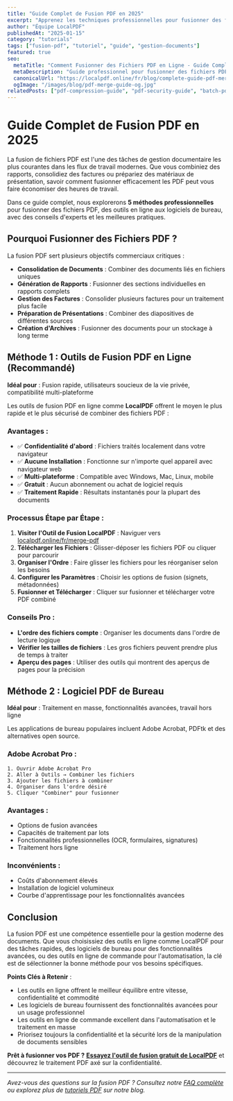 ```yaml
---
title: "Guide Complet de Fusion PDF en 2025"
excerpt: "Apprenez les techniques professionnelles pour fusionner des fichiers PDF avec des instructions étape par étape, les meilleures pratiques et des conseils d'experts pour une gestion documentaire fluide."
author: "Équipe LocalPDF"
publishedAt: "2025-01-15"
category: "tutorials"
tags: ["fusion-pdf", "tutoriel", "guide", "gestion-documents"]
featured: true
seo:
  metaTitle: "Comment Fusionner des Fichiers PDF en Ligne - Guide Complet 2025 | LocalPDF"
  metaDescription: "Guide professionnel pour fusionner des fichiers PDF. Apprenez 5 méthodes incluant outils en ligne, logiciels et traitement par lots. Tutoriel gratuit étape par étape."
  canonicalUrl: "https://localpdf.online/fr/blog/complete-guide-pdf-merging-2025"
  ogImage: "/images/blog/pdf-merge-guide-og.jpg"
relatedPosts: ["pdf-compression-guide", "pdf-security-guide", "batch-pdf-processing"]
---
```


# Guide Complet de Fusion PDF en 2025

La fusion de fichiers PDF est l'une des tâches de gestion documentaire les plus courantes dans les flux de travail modernes. Que vous combiniez des rapports, consolidiez des factures ou prépariez des matériaux de présentation, savoir comment fusionner efficacement les PDF peut vous faire économiser des heures de travail.

Dans ce guide complet, nous explorerons **5 méthodes professionnelles** pour fusionner des fichiers PDF, des outils en ligne aux logiciels de bureau, avec des conseils d'experts et les meilleures pratiques.

## Pourquoi Fusionner des Fichiers PDF ?

La fusion PDF sert plusieurs objectifs commerciaux critiques :

- **Consolidation de Documents** : Combiner des documents liés en fichiers uniques
- **Génération de Rapports** : Fusionner des sections individuelles en rapports complets
- **Gestion des Factures** : Consolider plusieurs factures pour un traitement plus facile
- **Préparation de Présentations** : Combiner des diapositives de différentes sources
- **Création d'Archives** : Fusionner des documents pour un stockage à long terme

## Méthode 1 : Outils de Fusion PDF en Ligne (Recommandé)

**Idéal pour** : Fusion rapide, utilisateurs soucieux de la vie privée, compatibilité multi-plateforme

Les outils de fusion PDF en ligne comme **LocalPDF** offrent le moyen le plus rapide et le plus sécurisé de combiner des fichiers PDF :

### Avantages :
- ✅ **Confidentialité d'abord** : Fichiers traités localement dans votre navigateur
- ✅ **Aucune Installation** : Fonctionne sur n'importe quel appareil avec navigateur web
- ✅ **Multi-plateforme** : Compatible avec Windows, Mac, Linux, mobile
- ✅ **Gratuit** : Aucun abonnement ou achat de logiciel requis
- ✅ **Traitement Rapide** : Résultats instantanés pour la plupart des documents

### Processus Étape par Étape :
1. **Visiter l'Outil de Fusion LocalPDF** : Naviguer vers [localpdf.online/fr/merge-pdf](https://localpdf.online/fr/merge-pdf)
2. **Télécharger les Fichiers** : Glisser-déposer les fichiers PDF ou cliquer pour parcourir
3. **Organiser l'Ordre** : Faire glisser les fichiers pour les réorganiser selon les besoins
4. **Configurer les Paramètres** : Choisir les options de fusion (signets, métadonnées)
5. **Fusionner et Télécharger** : Cliquer sur fusionner et télécharger votre PDF combiné

### Conseils Pro :
- **L'ordre des fichiers compte** : Organiser les documents dans l'ordre de lecture logique
- **Vérifier les tailles de fichiers** : Les gros fichiers peuvent prendre plus de temps à traiter
- **Aperçu des pages** : Utiliser des outils qui montrent des aperçus de pages pour la précision

## Méthode 2 : Logiciel PDF de Bureau

**Idéal pour** : Traitement en masse, fonctionnalités avancées, travail hors ligne

Les applications de bureau populaires incluent Adobe Acrobat, PDFtk et des alternatives open source.

### Adobe Acrobat Pro :
```
1. Ouvrir Adobe Acrobat Pro
2. Aller à Outils → Combiner les fichiers
3. Ajouter les fichiers à combiner
4. Organiser dans l'ordre désiré
5. Cliquer "Combiner" pour fusionner
```

### Avantages :
- Options de fusion avancées
- Capacités de traitement par lots
- Fonctionnalités professionnelles (OCR, formulaires, signatures)
- Traitement hors ligne

### Inconvénients :
- Coûts d'abonnement élevés
- Installation de logiciel volumineux
- Courbe d'apprentissage pour les fonctionnalités avancées

## Conclusion

La fusion PDF est une compétence essentielle pour la gestion moderne des documents. Que vous choisissiez des outils en ligne comme LocalPDF pour des tâches rapides, des logiciels de bureau pour des fonctionnalités avancées, ou des outils en ligne de commande pour l'automatisation, la clé est de sélectionner la bonne méthode pour vos besoins spécifiques.

**Points Clés à Retenir** :
- Les outils en ligne offrent le meilleur équilibre entre vitesse, confidentialité et commodité
- Les logiciels de bureau fournissent des fonctionnalités avancées pour un usage professionnel
- Les outils en ligne de commande excellent dans l'automatisation et le traitement en masse
- Priorisez toujours la confidentialité et la sécurité lors de la manipulation de documents sensibles

**Prêt à fusionner vos PDF ?** **[Essayez l'outil de fusion gratuit de LocalPDF](https://localpdf.online/fr/merge-pdf)** et découvrez le traitement PDF axé sur la confidentialité.

---

*Avez-vous des questions sur la fusion PDF ? Consultez notre [FAQ complète](https://localpdf.online/fr/faq) ou explorez plus de [tutoriels PDF](https://localpdf.online/fr/blog) sur notre blog.*